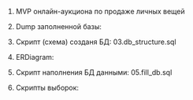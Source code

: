 1. MVP онлайн-аукциона по продаже личных вещей

2. Dump заполненной базы: 

3. Скрипт (схема) созданя БД: 03.db_structure.sql

4. ERDiagram:

5. Скрипт наполнения БД данными: 05.fill_db.sql

6. Скрипты выборок: 
